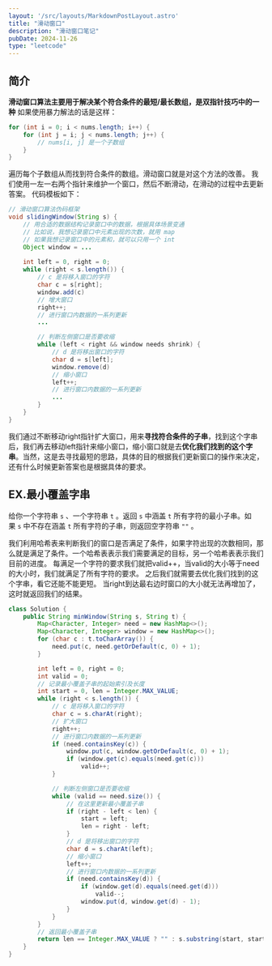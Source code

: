 ```yaml
---
layout: '/src/layouts/MarkdownPostLayout.astro'
title: "滑动窗口"  
description: "滑动窗口笔记"  
pubDate: 2024-11-26   
type: "leetcode"  
---
```

## 简介
**滑动窗口算法主要用于解决某个符合条件的最短/最长数组，是双指针技巧中的一种**
如果使用暴力解法的话是这样：
```Java
for (int i = 0; i < nums.length; i++) {
    for (int j = i; j < nums.length; j++) {
        // nums[i, j] 是一个子数组
    }
}
```
遍历每个子数组从而找到符合条件的数组。滑动窗口就是对这个方法的改善。
我们使用一左一右两个指针来维护一个窗口，然后不断滑动，在滑动的过程中去更新答案。
代码模板如下：
```Java
// 滑动窗口算法伪码框架
void slidingWindow(String s) {
    // 用合适的数据结构记录窗口中的数据，根据具体场景变通
    // 比如说，我想记录窗口中元素出现的次数，就用 map
    // 如果我想记录窗口中的元素和，就可以只用一个 int
    Object window = ...
    
    int left = 0, right = 0;
    while (right < s.length()) {
        // c 是将移入窗口的字符
        char c = s[right];
        window.add(c)
        // 增大窗口
        right++;
        // 进行窗口内数据的一系列更新
        ...

        // 判断左侧窗口是否要收缩
        while (left < right && window needs shrink) {
            // d 是将移出窗口的字符
            char d = s[left];
            window.remove(d)
            // 缩小窗口
            left++;
            // 进行窗口内数据的一系列更新
            ...
        }
    }
}
```
我们通过不断移动right指针扩大窗口，用来**寻找符合条件的子串**，找到这个字串后，我们再去移动left指针来缩小窗口，缩小窗口就是去**优化我们找到的这个字串**。当然，这是去寻找最短的思路，具体的目的根据我们更新窗口的操作来决定，还有什么时候更新答案也是根据具体的要求。

## EX.最小覆盖字串

给你一个字符串 `s` 、一个字符串 `t` 。返回 `s` 中涵盖 `t` 所有字符的最小子串。如果 `s` 中不存在涵盖 `t` 所有字符的子串，则返回空字符串 `""` 。

我们利用哈希表来判断我们的窗口是否满足了条件，如果字符出现的次数相同，那么就是满足了条件。一个哈希表表示我们需要满足的目标，另一个哈希表表示我们目前的进度。
每满足一个字符的要求我们就把valid++，当valid的大小等于need的大小时，我们就满足了所有字符的要求。
之后我们就需要去优化我们找到的这个字串，看它还能不能更短。
当right到达最右边时窗口的大小就无法再增加了，这时就返回我们的结果。

```Java
class Solution {
    public String minWindow(String s, String t) {
        Map<Character, Integer> need = new HashMap<>();
        Map<Character, Integer> window = new HashMap<>();
        for (char c : t.toCharArray()) {
            need.put(c, need.getOrDefault(c, 0) + 1);
        }

        int left = 0, right = 0;
        int valid = 0;
        // 记录最小覆盖子串的起始索引及长度
        int start = 0, len = Integer.MAX_VALUE;
        while (right < s.length()) {
            // c 是将移入窗口的字符
            char c = s.charAt(right);
            // 扩大窗口
            right++;
            // 进行窗口内数据的一系列更新
            if (need.containsKey(c)) {
                window.put(c, window.getOrDefault(c, 0) + 1);
                if (window.get(c).equals(need.get(c)))
                    valid++;
            }

            // 判断左侧窗口是否要收缩
            while (valid == need.size()) {
                // 在这里更新最小覆盖子串
                if (right - left < len) {
                    start = left;
                    len = right - left;
                }
                // d 是将移出窗口的字符
                char d = s.charAt(left);
                // 缩小窗口
                left++;
                // 进行窗口内数据的一系列更新
                if (need.containsKey(d)) {
                    if (window.get(d).equals(need.get(d)))
                        valid--;
                    window.put(d, window.get(d) - 1);
                }                    
            }
        }
        // 返回最小覆盖子串
        return len == Integer.MAX_VALUE ? "" : s.substring(start, start + len);
    }
}
```